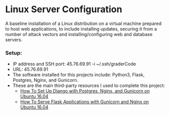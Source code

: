 # Linux Server Configuration
A baseline installation of a Linux distribution on a virtual machine prepared to host web applications, to include installing updates, securing it from a number of attack vectors and installing/configuring web and database servers.



### Setup:
  - IP address and SSH port: 45.76.69.91 -i ~/.ssh/graderCode
  - URL: 45.76.69.91
  - The software installed for this projects include: Python3, Flask, Postgres, Nginx, and Gunicorn.
  - These are the main third-party resources I used to complete this project:
    - [How To Set Up Django with Postgres, Nginx, and Gunicorn on Ubuntu 16.04](https://www.digitalocean.com/community/tutorials/how-to-set-up-django-with-postgres-nginx-and-gunicorn-on-ubuntu-16-04)
    - [How To Serve Flask Applications with Gunicorn and Nginx on Ubuntu 16.04](https://www.digitalocean.com/community/tutorials/how-to-serve-flask-applications-with-gunicorn-and-nginx-on-ubuntu-16-04)

